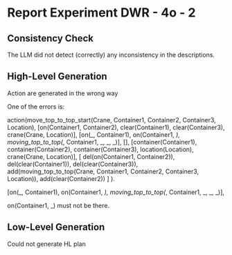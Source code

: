 # Report Experiment DWR - 4o - 2 

## Consistency Check

The LLM did not detect (correctly) any inconsistency in the descriptions.

## High-Level Generation

Action are generated in the wrong way

One of the errors is:

action(move_top_to_top_start(Crane, Container1, Container2, Container3, Location),
  [on(Container1, Container2), clear(Container1), clear(Container3), crane(Crane, Location)],
  [on(_, Container1), on(Container1, _), moving_top_to_top(_, Container1, _, _, _)],
  [],
  [container(Container1), container(Container2), container(Container3), location(Location), crane(Crane, Location)],
  [
    del(on(Container1, Container2)), del(clear(Container1)), del(clear(Container3)),
    add(moving_top_to_top(Crane, Container1, Container2, Container3, Location)), add(clear(Container2))
  ]
).

[on(_, Container1), on(Container1, _), moving_top_to_top(_, Container1, _, _, _)],

on(Container1, _) must not be there.


## Low-Level Generation

Could not generate HL plan